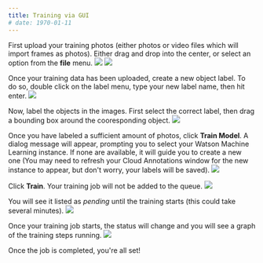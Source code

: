 ```yaml
---
title: Training via GUI
# date: 1970-01-11
---
```


First upload your training photos (either photos or video files which will import frames as photos). Either drag and drop into the center, or select an option from the **file** menu.
![](/docs-assets/images/upload_training.png)
![](/docs-assets/images/upload_alt.png)

Once your training data has been uploaded, create a new object label. To do so, double click on the label menu, type your new label name, then hit enter.
![](/docs-assets/images/new_label.png)

Now, label the objects in the images. First select the correct label, then drag a bounding box around the cooresponding object.
![](/docs-assets/images/label_images.png)

Once you have labeled a sufficient amount of photos, click **Train Model**. A dialog message will appear, prompting you to select your Watson Machine Learning instance. If none are available, it will guide you to create a new one (You may need to refresh your Cloud Annotations window for the new instance to appear, but don't worry, your labels will be saved).
![](/docs-assets/images/wml_dialog.png)

Click **Train**. Your training job will not be added to the queue.
![](/docs-assets/images/training_queue.png)

You will see it listed as *pending* until the training starts (this could take several minutes).
![](/docs-assets/images/pending_training.png)

Once your training job starts, the status will change and you will see a graph of the training steps running.
![](/docs-assets/images/training_steps.png)

Once the job is completed, you're all set!